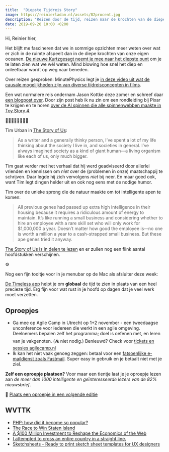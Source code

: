 ```yaml
---
title:  "Diepste Tijdreis Story"
image: https://reinierladan.nl/assets/82procent.jpg
description: "Reizen door de tijd, reizen naar de krochten van de diepe zee en reizen als ontspanning."
date: 2019-09-20 10:00 +0200
---
```


Hi, Reinier hier,

Het blijft me fascineren dat we in sommige opzichten meer weten over wat er zich in de ruimte afspeelt dan in de diepe krochten van onze eigen oceanen. [De nieuwe Kurtzgesagt neemt je mee naar het diepste punt](https://www.youtube.com/watch?v=PaErPyEnDvk) om je te laten zien wat we wél weten. Mind blowing hoe snel het diep en onleefbaar wordt op weg naar beneden.

Over reizen gesproken: MinutePhysics legt je [in deze video uit wat de causale mogelijkheden zijn van diverse tijdreisconcepten in films](https://www.youtube.com/watch?v=d3zTfXvYZ9s).

Een wat normalere reis ondernam Jason Kottke deze zomer en schreef daar [een blogpost over](https://kottke.org/19/08/my-2019-roadtrip-along-the-pacific-coast-of-the-us). Door zijn post heb ik nu zin om een rondleiding bij Pixar te krijgen en te horen [over de AI spinnen die alle spinnenwebben maakte in Toy Story 4](https://www.pixarpost.com/2019/05/toy-story-4-second-chance-antiques-store-design.html).

👩‍👩‍👧‍👧👨‍👨‍👦‍👦

Tim Urban in [The Story of Us](https://waitbutwhy.com/2019/08/story-intro.html):

> As a writer and a generally thinky person, I’ve spent a lot of my life thinking about the society I live in, and societies in general. I’ve always imagined society as a kind of giant human—a living organism like each of us, only much bigger.

Tim gaat verder met het verhaal dat hij werd geadviseerd door allerlei vrienden en kennissen om _niet_ over de (problemen in onze) maatschappij te schrijven. Daar legde hij zich vervolgens _niet_ bij neer. En maar goed ook, want Tim legt dingen helder uit en ook nog eens met de nodige humor.

Tim over de unieke sprong die de natuur maakte om tot intelligente apen te komen:

> All previous genes had passed up extra high intelligence in their housing because it requires a ridiculous amount of energy to maintain. It’s like running a small business and considering whether to hire an employee with a rare skill set who will only work for $1,000,000 a year. Doesn’t matter how good the employee is—no one is worth a million a year to a cash-strapped small business. But these ape genes tried it anyway.

[The Story of Us is in delen te lezen](https://waitbutwhy.com/2019/08/story-of-us.html) en er zullen nog een flink aantal hoofdstukken verschijnen.

⚙️

Nog een fijn tooltje voor in je menubar op de Mac als afsluiter deze week:

[De Timeless app](https://www.dangercove.com/timeless/) helpt je om **globaal** de tijd te zien in plaats van een heel precieze tijd. Erg fijn voor wat rust in je hoofd op dagen dat je veel werk moet verzetten.

## Oproepjes

- Ga mee op Agile Camp in Utrecht op 1+2 november - een tweedaagse unconference voor iedereen die werkt in een agile omgeving. Deelnemers bepalen zelf het programma; doel is oefenen met, en leren van je vakgenoten. (⛺️ niet nodig.) Benieuwd? Check voor [tickets en sessies agilecamp.nl](https://agilecamp.nl/)
- Ik kan het niet vaak genoeg zeggen: betaal voor een [fatsoenlijke e-maildienst zoals Fastmail](https://www.fastmail.com/?STKI=16948328). Super easy in gebruik en je betaalt niet met je ziel.

**Zelf een oproepje plaatsen?** Voor maar een tientje laat je je oproepje lezen aan _de meer dan 1000 intelligente en geïnteresseerde lezers van de 82% nieuwsbrief_.

🌟 [Plaats een oproepje in een volgende editie](https://forms.82procent.nl)

## WVTTK

- [PHP: how did it become so popular?](https://j11g.com/2019/09/17/php-how-did-it-become-so-popular/)
- [The Race to Win Staten Island](https://www.youtube.com/watch?v=Ex74x_gqTU0)
- [A $100 Million Investment to Reshape the Economics of the Web](https://foundation.mozilla.org/en/blog/100-million-investment-reshape-economics-web/)
- [I attempted to cross an entire country in a straight line.](https://www.youtube.com/watch?v=M7w986ni7_g&feature=share)
- [Sketchsheets - Ready to print sketch sheet templates for UX designers](https://sketchsheets.com/)
